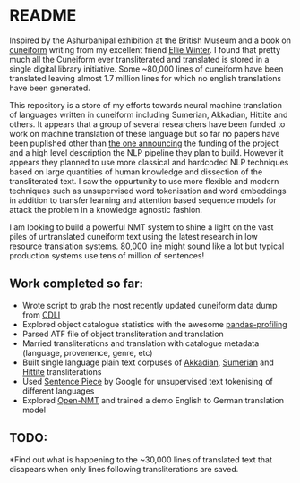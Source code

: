 # README

Inspired by the Ashurbanipal exhibition at the British Museum and a book on [cuneiform](https://en.wikipedia.org/wiki/Cuneiform) writing from my excellent friend [Ellie Winter](https://eleanorwinter.com). I found that pretty much all the Cuneiform ever transliterated and translated is stored in a single digital library initiative. Some ~80,000 lines of cuneiform have been translated leaving almost 1.7 million lines for which no english translations have been generated. 

This repository is a store of my efforts towards neural machine translation of languages written in cuneiform including Sumerian, Akkadian, Hittite and others. It appears that a group of several researchers have been funded to work on machine translation of these language but so far no papers have been puplished other than [the one announcing](http://www.aclweb.org/anthology/W17-2202) the funding of the project and a high level description the NLP pipeline they plan to build. However it appears they planned to use more classical and hardcoded NLP techniques based on large quantities of human knowledge and dissection of the transliterated text. I saw the oppurtunity to use more flexible and modern techniques such as unsupervised word tokenisation and word embeddings in addition to transfer learning and attention based sequence models for attack the problem in a knowledge agnostic fashion.

I am looking to build a powerful NMT system to shine a light on the vast piles of untranslated cuneiform text using the latest research in low resource translation systems. 80,000 line might sound like a lot but typical production systems use tens of million of sentences!


## Work completed so far:
* Wrote script to grab the most recently updated cuneiform data dump from [CDLI](https://cdli.ucla.edu/?)
* Explored object catalogue statistics with the awesome [pandas-profiling](https://github.com/pandas-profiling/pandas-profiling)
* Parsed ATF file of object transliteration and translation
* Married transliterations and translation with catalogue metadata (language, provenence, genre, etc)
* Built single language plain text corpuses of [Akkadian](https://en.wikipedia.org/wiki/Akkadian_language), [Sumerian](https://en.wikipedia.org/wiki/Sumerian_language) and [Hittite](https://en.wikipedia.org/wiki/Hittite_language) transliterations
* Used [Sentence Piece](https://github.com/google/sentencepiece) by Google for unsupervised text tokenising of different languages
* Explored [Open-NMT](http://opennmt.net/) and trained a demo English to German translation model


## TODO:

*Find out what is happening to the ~30,000 lines of translated text that disapears when only lines following transliterations are saved.
